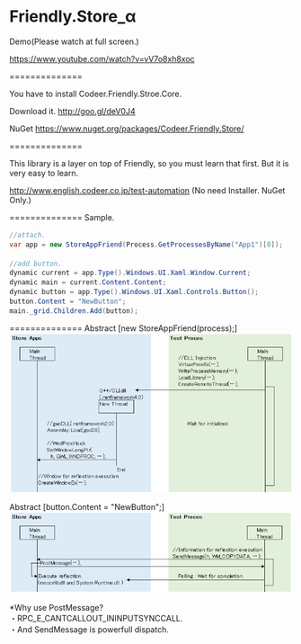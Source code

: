 Friendly.Store_α
==============

Demo(Please watch at full screen.)

https://www.youtube.com/watch?v=vV7o8xh8xoc

==============

You have to install Codeer.Friendly.Stroe.Core.

Download it.
http://goo.gl/deV0J4

NuGet
https://www.nuget.org/packages/Codeer.Friendly.Store/

==============

This library is a layer on top of Friendly, so you must learn that first. But it is very easy to learn.

http://www.english.codeer.co.jp/test-automation
(No need Installer. NuGet Only.)

==============
Sample.
```cs   
//attach.
var app = new StoreAppFriend(Process.GetProcessesByName("App1")[0]);

//add button.
dynamic current = app.Type().Windows.UI.Xaml.Window.Current;
dynamic main = current.Content.Content;
dynamic button = app.Type().Windows.UI.Xaml.Controls.Button();
button.Content = "NewButton";
main._grid.Children.Add(button);
```

==============
Abstract [new StoreAppFriend(process);]
![Attach](ReadMeImages/NewFriend_2.png)

Abstract [button.Content = "NewButton";]
![Execute](ReadMeImages/Execute_2.png)

*Why use PostMessage?									
・RPC_E_CANTCALLOUT_ININPUTSYNCCALL.									
・And SendMessage is powerfull dispatch.	
